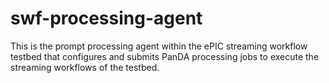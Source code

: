 # swf-processing-agent
This is the prompt processing agent within the ePIC streaming workflow testbed that configures and submits PanDA processing jobs to execute the streaming workflows of the testbed.
